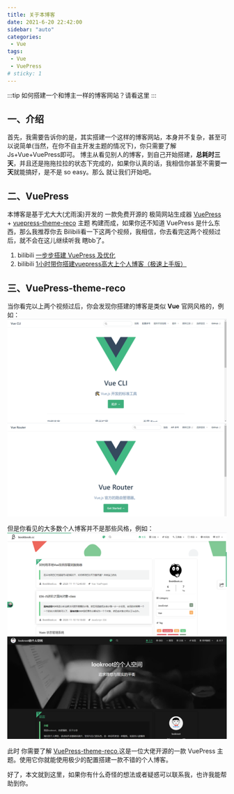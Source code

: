 ```yaml
---
title: 关于本博客
date: 2021-6-20 22:42:00
sidebar: "auto"
categories:
 - Vue
tags:
 - Vue
 - VuePress
# sticky: 1
---
```


:::tip
如何搭建一个和博主一样的博客网站？请看这里
:::

<!-- more -->

## 一、介绍
首先，我需要告诉你的是，其实搭建一个这样的博客网站，本身并不复杂，甚至可以说简单(当然，在你不自主开发主题的情况下)，你只需要了解 Js+Vue+VuePress即可。
博主从看见别人的博客，到自己开始搭建，**总耗时三天**，并且还是拖拖拉拉的状态下完成的，如果你认真的话，我相信你甚至不需要**一天**就能搞好，是不是 so easy。那么 就让我们开始吧。

## 二、VuePress
本博客是基于尤大大(尤雨溪)开发的 一款免费开源的 极简网站生成器 [VuePress](https://vuepress.vuejs.org/zh/guide/) + [vuepress-theme-reco](https://vuepress-reco-doc.now.sh/) 主题 构建而成，如果你还不知道 VuePress 是什么东西，那么我推荐你去 Bilibili看一下这两个视频，我相信，你去看完这两个视频过后，就不会在这儿继续听我 瞎bb了。

1. bilibili [一步步搭建 VuePress 及优化](https://www.bilibili.com/video/BV1vb411m7NY?from=search&seid=12895446522739007147)
2. bilibili [1小时带你搭建vuepress高大上个人博客（极速上手版）](https://www.bilibili.com/video/BV17t41177cr?from=search&seid=12895446522739007147)


## 三、VuePress-theme-reco

当你看完以上两个视频过后，你会发现你搭建的博客是类似 **Vue** 官网风格的，例如：
![cli](../images/vuepress/cli.png)
![router](../images/vuepress/router.png)

但是你看见的大多数个人博客并不是那些风格，例如：
![bookbook](../images/vuepress/bookbook.png)
![lookroot](../images/vuepress/lookroot.png)

此时 你需要了解 [VuePress-theme-reco](https://vuepress-reco-doc.now.sh/),这是一位大佬开源的一款 VuePress 主题。使用它你就能使用极少的配置搭建一款不错的个人博客。


好了，本文就到这里，如果你有什么奇怪的想法或者疑惑可以联系我，也许我能帮助到你。

